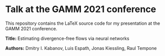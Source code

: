 # Talk at the GAMM 2021 conference

This repository contains the LaTeX source code for my presentation
at the GAMM 2021 conference.

**Title:** Estimating divergence-free flows via neural networks

**Authors:** Dmitry I. Kabanov, Luis Espath, Jonas Kiessling, Raul Tempone
